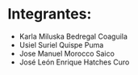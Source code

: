 # Integrantes:
- Karla Miluska Bedregal Coaguila
- Usiel Suriel Quispe Puma
- Jose Manuel Morocco Saico
- José León Enrique Hatches Curo
